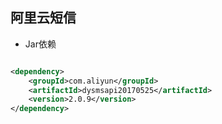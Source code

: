 ## 阿里云短信

- Jar依赖

```xml

<dependency>
	<groupId>com.aliyun</groupId>
	<artifactId>dysmsapi20170525</artifactId>
	<version>2.0.9</version>
</dependency>
```